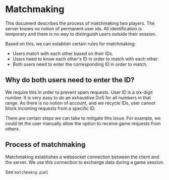 # Matchmaking

This document describes the process of matchmaking two players. The server knows no notion of permanent user ids. All
identification is temporary and there is no way to distinguish users outside their session.

Based on this, we can establish certain rules for matchmaking:

* Users match with each other based on their IDs.
* Users need to know each other's ID in order to match with each other.
* Both users need to enter the corresponding ID in order to match.

## Why do both users need to enter the ID?

We require this in order to prevent spam requests. User ID is a six-digit number. It is very easy to do an exhaustive
DoS for all numbers in that range. As there is no notion of account, and we recycle IDs, user cannot block incoming
requests from a specific ID.

There are certain steps we can take to mitigate this issue. For example, we could let the user manually allow the option
to receive game requests from others.

## Process of matchmaking

Matchmaking establishes a websocket connection between the client and the server. We use this connection
to exchange data during a game session.

See `matchmakng.puml`